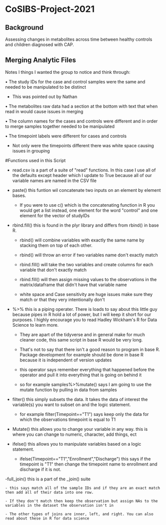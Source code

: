 # CoSIBS-Project-2021

## Background

Assessing changes in metabolites across time between healthy controls and children diagnosed with CAP.

## Merging Analytic Files 

Notes I things I wanted the group to notice and think through:

•	The study IDs for the case and control samples were the same and needed to be manipulated to be distinct

  - This was pointed out by Nathan

•	The metabolites raw data had a section at the bottom with text that when read in would cause issues in merging

•	The column names for the cases and controls were different and in order to merge samples together needed to be manipulated

•	The timepoint labels were different for cases and controls

  - Not only were the timepoints different there was white space causing issues in grouping


#Functions used in this Script

- read.csv is a part of a suite of "read" functions. In this case I use all of the defaults except header which I update to True because all of our variable names are named in the CSV file

- paste() this funtion wil concatenate two inputs on an element by element bases. 

	- If you were to use c() which is the concatenating function in R you would get a list instead, one element for the word "control" and one element for the vector of studyIDs

- rbind.fill() this is found in the plyr library and differs from rbind() in base R. 

	- rbind() will combine variables with exactly the same name by stacking them on top of each other. 

	- rbind() will throw an error if two variables name don't exactly match

	- rbind.fill() will take the two variables and create columns for each variable that don't exactly match

	- rbind.fill() will then assign missing values to the observations in the matrix/dataframe that didn't have that variable name

	- white space and Case sensitivity are huge issues make sure they match or that they very intentionally don't

- %>% this is a piping operater. There is loads to say about this little guy because pipes in R hold a lot of power, but I will keep it short for our purposes. I highly encourage you to read Hadley Wickham's R for Data Science to learn more. 
	
	- They are apart of the tidyverse and in general make for much cleaner code, this same script in base R would be very long. 
	
	- That's not to say that there isn't a good reason to program in base R. Package development for example should be done in base R because it is independent of version updates
	
	- this operator says remember everything that happened before the operator and pull it into everything that is going on behind it
	
	- so for example samples%>%mutate() says I am going to use the mutate function by pulling in data from samples

- filter() this simply subsets the data. It takes the data of interest the variable(s) you want to subset on and the logic statement.

	- for example filter(Timepoint=="T1") says keep only the data for which the observations timepoint is equal to T1

- Mutate() this allows you to change your variable in any way. this is where you can change to numeric, character, add things, ect

- ifelse() this allows you to manipulate variables based on a logic statement. 
	
	- ifelse(Timepoint=="T1","Enrollment","Discharge") this says if the timepoint is "T1" then change the timepoint name to enrollment and discharge if it is not.

-full_join() this is a part of the _join() suite 

	- this says match all of the sample IDs and if they are an exact match then add all of their data into one row.
 
	- If they don't match then keep the observation but assign NAs to the variables in the dataset the observation isn't in
	
	- The other types of joins are inner, left, and right. You can also read about these in R for data science



